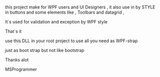 this project make for WPF users and UI Designers , it also use in by STYLE in buttons and some elements like , Toolbars and 
datagrid , 

It`s used for validation and exception by WPF style


That`s it 

use this DLL in your root project to use all you need as WPF-strap 

just as boot strap but not like bootstrap 


Thanks alot

MSProgrammer

